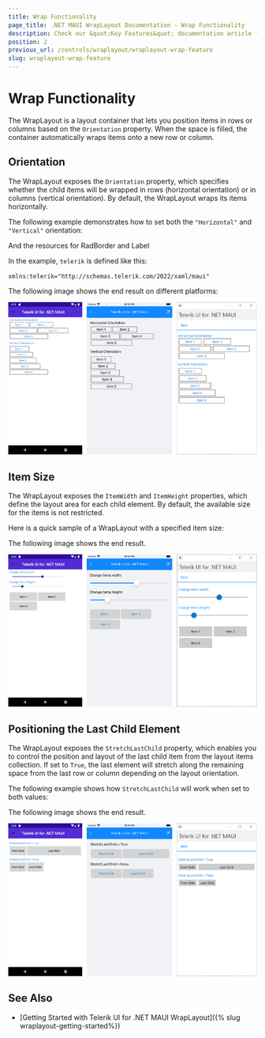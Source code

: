 ```yaml
---
title: Wrap Functionality
page_title: .NET MAUI WrapLayout Documentation - Wrap Functionality
description: Check our &quot;Key Features&quot; documentation article for Telerik WrapLayout for .NET MAUI control.
position: 2
previous_url: /controls/wraplayout/wraplayout-wrap-feature
slug: wraplayout-wrap-feature
---
```


# Wrap Functionality

The WrapLayout is a layout container that lets you position items in rows or columns based on the `Orientation` property. When the space is filled, the container automatically wraps items onto a new row or column.

## Orientation

The WrapLayout exposes the `Orientation` property, which specifies whether the child items will be wrapped in rows (horizontal orientation) or in columns (vertical orientation). By default, the WrapLayout wraps its items horizontally.

The following example demonstrates how to set both the `"Horizontal"` and `"Vertical"` orientation:

<snippet id='wraplayout-orientation' />

And the resources for RadBorder and Label

<snippet id='wraplayout-orientation-resources' />

In the example, `telerik` is defined like this:

 ```XAML
xmlns:telerik="http://schemas.telerik.com/2022/xaml/maui" 
 ```


The following image shows the end result on different platforms:

![WrapLayout Orientation](images/wraplayout_orientation.png)

## Item Size

The WrapLayout exposes the `ItemWidth` and `ItemHeight` properties, which define the layout area for each child element. By default, the available size for the items is not restricted.

Here is a quick sample of a WrapLayout with a specified item size:

<snippet id='wraplayout-item-size' />


The following image shows the end result.

![WrapLayout ItemSize](images/wraplayout_itemsize.png)

## Positioning the Last Child Element

The WrapLayout exposes the `StretchLastChild` property, which enables you to control the position and layout of the last child item from the layout items collection. If set to `True`, the last element will stretch along the remaining space from the last row or column depending on the layout orientation.

The following example shows how `StretchLastChild` will work when set to both values:

<snippet id='wraplayout-position-lastelement'/>

The following image shows the end result.

![WrapLayout Positioning](images/wraplayout_positionlast.png)

## See Also

- [Getting Started with Telerik UI for .NET MAUI WrapLayout]({% slug wraplayout-getting-started%})
